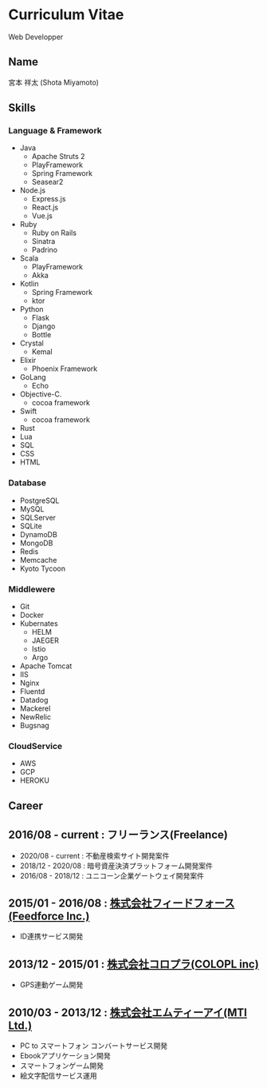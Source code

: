 # Curriculum Vitae
Web Developper

## Name
宮本 祥太 (Shota Miyamoto)

## Skills

### Language & Framework
- Java
  - Apache Struts 2
  - PlayFramework
  - Spring Framework
  - Seasear2
- Node.js
  - Express.js
  - React.js
  - Vue.js
- Ruby
  - Ruby on Rails
  - Sinatra
  - Padrino
- Scala
  - PlayFramework
  - Akka
- Kotlin
  - Spring Framework
  - ktor
- Python
  - Flask
  - Django
  - Bottle
- Crystal
  - Kemal
- Elixir
  - Phoenix Framework
- GoLang
  - Echo
- Objective-C.
  - cocoa framework
- Swift
  - cocoa framework
- Rust
- Lua
- SQL
- CSS
- HTML

### Database
- PostgreSQL
- MySQL
- SQLServer
- SQLite
- DynamoDB
- MongoDB
- Redis
- Memcache
- Kyoto Tycoon

### Middlewere 
- Git
- Docker
- Kubernates
  - HELM
  - JAEGER
  - Istio
  - Argo
- Apache Tomcat
- IIS
- Nginx
- Fluentd
- Datadog
- Mackerel
- NewRelic
- Bugsnag

### CloudService
- AWS
- GCP
- HEROKU

## Career

## 2016/08 - current : フリーランス(Freelance)
- 2020/08 - current : 不動産検索サイト開発案件
- 2018/12 - 2020/08 : 暗号資産決済プラットフォーム開発案件
- 2016/08 - 2018/12 : ユニコーン企業ゲートウェイ開発案件

## 2015/01 - 2016/08 : [株式会社フィードフォース(Feedforce Inc.)](https://www.feedforce.jp )
- ID連携サービス開発

## 2013/12 - 2015/01 : [株式会社コロプラ(COLOPL inc)](https://colopl.co.jp)
- GPS連動ゲーム開発

## 2010/03 - 2013/12 : [株式会社エムティーアイ(MTI Ltd.)](https://www.mti.co.jp)
- PC to スマートフォン コンバートサービス開発
- Ebookアプリケーション開発
- スマートフォンゲーム開発
- 絵文字配信サービス運用
